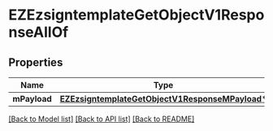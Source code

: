 # EZEzsigntemplateGetObjectV1ResponseAllOf

## Properties
Name | Type | Description | Notes
------------ | ------------- | ------------- | -------------
**mPayload** | [**EZEzsigntemplateGetObjectV1ResponseMPayload***](EZEzsigntemplateGetObjectV1ResponseMPayload.md) |  | 

[[Back to Model list]](../README.md#documentation-for-models) [[Back to API list]](../README.md#documentation-for-api-endpoints) [[Back to README]](../README.md)


